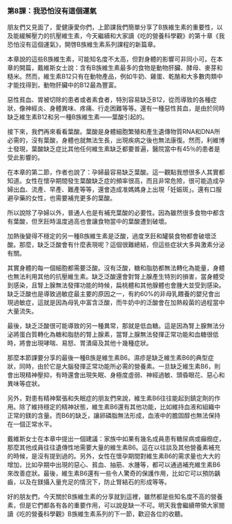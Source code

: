 ### 第8課：我恐怕沒有這個運氣

朋友們又見面了，愛健康愛你們，上節課我們簡單分享了B族維生素的重要性，以及能緩解壓力的抗壓維生素，今天繼續和大家讀《吃的營養科學觀》的第十章《我恐怕沒有這個運氣》，開啓B族維生素系列課程的新篇章。

本章說的這些B族維生素，可能知名度不太高，但對身體的影響可非同小可。在本章的開篇，戴維斯女士說：含有B族維生素最多的食物是動物肝臟、酵母、麥芽和糙米。然而，維生素B12只有在動物產品，例如牛奶、雞蛋、乾酪和大多數肉類中才能找得到，動物肝臟中的B12最為豐富。

惡性貧血、胃被切除的患者或者素食者，特別容易缺乏B12，從而導致的各種症狀，像神經炎、身體異味、疼痛、行走困難等等。還有一種惡性貧血，是由於同時缺乏維生素B12和另一種B族維生素——葉酸引起的。

接下來，我們再來看看葉酸。葉酸是身體細胞繁殖和產生遺傳物質RNA和DNA所必需的，沒有葉酸，身體也就無法生長，出現疾病之後也無法康復。然而，利維博士發現，葉酸缺乏症比其他任何維生素缺乏都要普遍，醫院當中有45％的患者是受此影響的。

在本章的第二節，作者也說了：孕婦最容易缺乏葉酸。這一觀點我想很多人其實都知道。女性在懷孕期間發生葉酸缺乏症的頻率很高，而且非常危險，很可能造成孕婦出血、流產、早產、難產等等，還會造成准媽媽身上出現「妊娠斑」。還有口服避孕藥的女性，也需要補充更多的葉酸。

所以說除了孕婦以外，普通人也是有補充葉酸的必要性。因為雖然很多食物中都含有葉酸，但烹飪時溫度過高也會讓食物當中的葉酸遭到破壞。

加熱後變得不穩定的另一種B族維生素是泛酸，過度烹飪和罐裝食物都會破壞泛酸。那麼，缺乏泛酸會有什麼表現呢？這個很難總結，但這些症狀大多與激素分泌有關。

其實身體的每一個細胞都需要泛酸。沒有泛酸，糖和脂肪都無法轉化為能量，身體也無法利用其他的抗壓維生素。缺乏泛酸還會對腎上腺產生特別的損害，當身體受到感染，且腎上腺無法發揮功能的時候，扁桃體和其他腺體也會腫大並受到感染。缺乏泛酸也是導致過敏症最主要的原因之一，有約60%的非母乳餵養的嬰兒會出現過敏症，這就是因為母乳中富含泛酸，而牛奶中的泛酸會在加熱殺菌的過程當中大量流失。

最後，缺乏泛酸很可能導致的另一種異常，那就是低血糖。這是因為腎上腺無法分泌將蛋白質轉化為糖和脂肪的腎上腺素，當腎上腺無法發揮正常功能和血糖很低時，將會出現哮喘、易怒、胃潰瘍及其他十幾種症狀。

那麼本節課要分享的最後一種B族是維生素B6。濕疹是缺乏維生素B6的典型症狀，同時，由於它是大腦發揮正常功能所必需的營養素。一旦缺乏維生素B6，則會出現精神壓抑，有時還會出現失眠、身極度虛弱、神經過敏、頭昏眼花、惡心和異味等症狀。

另外，對患有精神緊張和失眠症的朋友們來說，維生素B6往往能起到鎮定劑的作用。除了維持穩定的精神狀態，維生素B6還有其他功能，比如維持血液和組織中正常的鎂的含量。而B6的缺乏，讓卵磷脂無法形成，血液中的膽固醇也無法保持在一個正常水平。

戴維斯女士在本章中提出一個建議：家族中如果有幾名成員患有糖尿病或癲癇症，那麼其他成員往往遺傳性地需要大量的維生素B6。這在以往談及其他營養素補充的時候，是沒有提到過的。另外，女性在懷孕期間對維生素B6的需求量也大大的增加，比如孕期中出現的惡心、貧血、抽筋、水腫等，都可以通過補充維生素B6來改善症狀。最後，維生素B6還有一些令人驚奇的保護作用，比如它可以預防齲齒，以及在鎂攝入量充足的情況下，防止腎結石的形成等等。

好的朋友們，今天關於B族維生素的分享就到這裡，雖然都是些知名度不高的營養素，但是它們都各有各的重要作用，可以說是缺一不可。明天我會繼續帶領大家閱讀《吃的營養科學觀》B族維生素系列的下一節，歡迎各位的收聽。